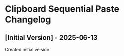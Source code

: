 # Clipboard Sequential Paste Changelog

## [Initial Version] - 2025-06-13

Created initial version.
